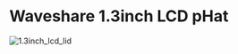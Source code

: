 # Waveshare 1.3inch LCD pHat
![1.3inch_lcd_lid](https://github.com/PiSugar/pisugar-case-pihat-cap/blob/master/1.3inch_lcd_cap/1.3inch_lcd_comp.JPG?raw=true)
